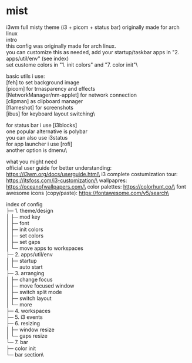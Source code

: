 # mist
i3wm full misty theme (i3 + picom + status bar) originally made for arch linux\
intro\
this config was originally made for arch linux.\
you can customize this as needed, add your startup/taskbar apps in "2. apps/util/env" (see index)\
set custome colors in "1. init colors" and "7. color init"\

basic utils i use:\
[feh] to set background image\
[picom] for trnasparency and effects \
[NetworkManager/nm-applet] for network connection\
[clipman] as clipboard manager\
[flameshot] for screenshots\
[ibus] for keyboard layout switching\

for status bar i use [i3blocks]\
one popular alternative is polybar\
you can also use i3status\
for app launcher i use [rofi]\
another option is dmenu\

what you might need\
official user guide for better understanding: https://i3wm.org/docs/userguide.html\
i3 complete costumization tour: https://itsfoss.com/i3-customization/\
wallpapres: https://oceanofwallpapers.com/\
color palettes: https://colorhunt.co/\
font awesome icons (copy/paste): https://fontawesome.com/v5/search\

 index of config\
 ├─ 1. theme/design\
 │     ├─ mod key \
 │     ├─ font\
 │     ├─ init colors\
 │     ├─ set colors\
 │     ├─ set gaps\
 │     └─ move apps to workspaces \
 ├─ 2. apps/util/env\
 │     ├─ startup\
 │     └─ auto start \
 ├─ 3. arranging\
 │     ├─ change focus\
 │     ├─ move focused window\
 │     ├─ switch split mode\
 │     ├─ switch layout\
 │     └─ more\
 ├─ 4. workspaces \
 ├─ 5. i3 events \
 ├─ 6. resizing \
 │     ├─ window resize\
 │     └─ gaps resize\
 └─ 7. bar\
       ├─ color init\
       └─ bar section\
       
